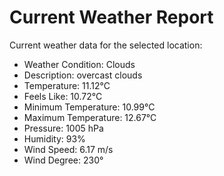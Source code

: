 # Current Weather Report
Current weather data for the selected location:
- Weather Condition: Clouds
- Description: overcast clouds
- Temperature: 11.12°C
- Feels Like: 10.72°C
- Minimum Temperature: 10.99°C
- Maximum Temperature: 12.67°C
- Pressure: 1005 hPa
- Humidity: 93%
- Wind Speed: 6.17 m/s
- Wind Degree: 230°
